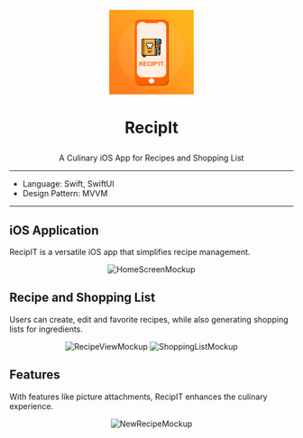 
<p align="center"> <img width="150" height="150" src="Recipit/Assets.xcassets/recipit.imageset/recipit.png"> </p>

# <p align="center"> RecipIt </p>

<p align="center"> A Culinary iOS App for Recipes and Shopping List </p>

--- 
* Language: Swift, SwiftUI
*  Design Pattern:  MVVM 
---

## iOS Application
RecipIT is a versatile iOS app that simplifies recipe management.
<div align="center">
  <img width="240" alt="HomeScreenMockup" src="https://github.com/CarolaneLFBV/RecipIT/assets/107761189/303209e1-d236-40c6-a102-8d180b046972">
</div>

## Recipe and Shopping List
Users can create, edit and favorite recipes, while also generating shopping lists for ingredients.
<div align="center">
  <img width="240" alt="RecipeViewMockup" src="https://github.com/CarolaneLFBV/RecipIT/assets/107761189/cb4b8d6a-2c93-4360-8873-2835e6736c9f">
  <img width="240" alt="ShoppingListMockup" src="https://github.com/CarolaneLFBV/RecipIT/assets/107761189/a41f182a-0f9b-4cf4-b248-548df7d9612f">
</div>

## Features
With features like picture attachments, RecipIT enhances the culinary experience.
<div align="center">
  <img width="240" alt="NewRecipeMockup" src="https://github.com/CarolaneLFBV/RecipIT/assets/107761189/7ba6b2d3-c021-4c3f-8b6b-f740209393b2">
</div>
